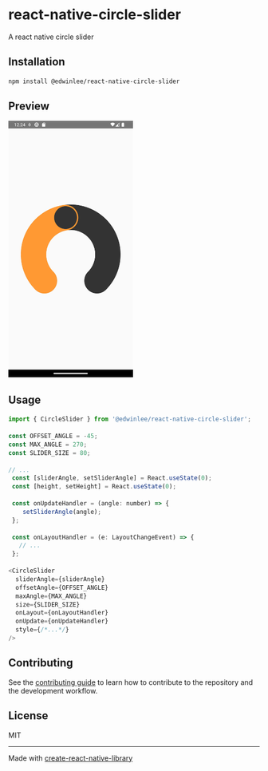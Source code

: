 # react-native-circle-slider

A react native circle slider

## Installation

```sh
npm install @edwinlee/react-native-circle-slider
```
## Preview

<img src="screenshots/preview.png" width='250'/>

## Usage

```js
import { CircleSlider } from '@edwinlee/react-native-circle-slider';

const OFFSET_ANGLE = -45;
const MAX_ANGLE = 270;
const SLIDER_SIZE = 80;

// ...
 const [sliderAngle, setSliderAngle] = React.useState(0);
 const [height, setHeight] = React.useState(0);

 const onUpdateHandler = (angle: number) => {
    setSliderAngle(angle);
 };

 const onLayoutHandler = (e: LayoutChangeEvent) => {
   // ...
 };

<CircleSlider
  sliderAngle={sliderAngle}
  offsetAngle={OFFSET_ANGLE}
  maxAngle={MAX_ANGLE}
  size={SLIDER_SIZE}
  onLayout={onLayoutHandler}
  onUpdate={onUpdateHandler}
  style={/*...*/}
/>
```

## Contributing

See the [contributing guide](CONTRIBUTING.md) to learn how to contribute to the repository and the development workflow.

## License

MIT

---

Made with [create-react-native-library](https://github.com/callstack/react-native-builder-bob)

